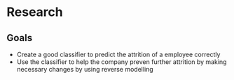 # Research
## Goals
- Create a good classifier to predict the attrition of a employee correctly
- Use the classifier to help the company preven further attrition by making necessary changes by using reverse modelling

